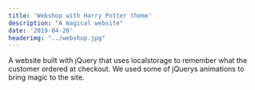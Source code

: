 ```yaml
---
title: 'Webshop with Harry Potter theme'
description: "A magical website"
date: '2019-04-20'
headerimg: "../webshop.jpg"
---
```


A website built with jQuery that uses localstorage to remember what the customer ordered at checkout. We used some of jQuerys animations to bring magic to the site.